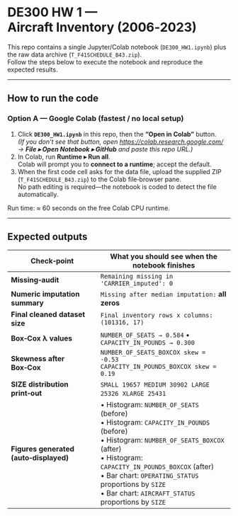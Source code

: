 # DE300 HW 1 — Aircraft Inventory (2006‑2023)

This repo contains a single Jupyter/Colab notebook (`DE300_HW1.ipynb`) plus the raw data archive (`T_F41SCHEDULE_B43.zip`).  
Follow the steps below to execute the notebook and reproduce the expected results.

---

## How to run the code

### Option A — Google Colab (fastest / no local setup)

1. Click **`DE300_HW1.ipynb`** in this repo, then the **“Open in Colab”** button.  
   *(If you don’t see that button, open <https://colab.research.google.com/> → **File ▸ Open Notebook ▸ GitHub** and paste this repo URL.)*
2. In Colab, run **Runtime ▸ Run all**.  
   Colab will prompt you to **connect to a runtime**; accept the default.
3. When the first code cell asks for the data file, upload the supplied ZIP (`T_F41SCHEDULE_B43.zip`) to the Colab file‑browser pane.  
   No path editing is required—the notebook is coded to detect the file automatically.

Run time: ≈ 60 seconds on the free Colab CPU runtime.

---


## Expected outputs

| Check‑point                               | What you should see when the notebook finishes |
|-------------------------------------------|-------------------------------------------------|
| **Missing‑audit**                         | `Remaining missing in 'CARRIER_imputed': 0`     |
| **Numeric imputation summary**            | `Missing after median imputation:` **all zeros**|
| **Final cleaned dataset size**            | `Final inventory rows x columns: (101316, 17)`  |
| **Box‑Cox λ values**                      | `NUMBER_OF_SEATS → 0.584` • `CAPACITY_IN_POUNDS → 0.300` |
| **Skewness after Box‑Cox**                | `NUMBER_OF_SEATS_BOXCOX skew = ‑0.53` <br> `CAPACITY_IN_POUNDS_BOXCOX skew = 0.19` |
| **SIZE distribution print‑out**           | `SMALL 19657`  `MEDIUM 30902`  `LARGE 25326`  `XLARGE 25431` |
| **Figures generated (auto‑displayed)**    | • Histogram: `NUMBER_OF_SEATS` (before) <br> • Histogram: `CAPACITY_IN_POUNDS` (before) <br> • Histogram: `NUMBER_OF_SEATS_BOXCOX` (after) <br> • Histogram: `CAPACITY_IN_POUNDS_BOXCOX` (after) <br> • Bar chart: `OPERATING_STATUS` proportions by `SIZE` <br> • Bar chart: `AIRCRAFT_STATUS` proportions by `SIZE` |


